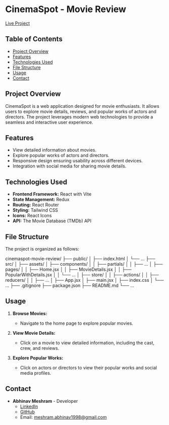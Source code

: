 # CinemaSpot - Movie Review

[Live Project]()

## Table of Contents

- [Project Overview](#project-overview)
- [Features](#features)
- [Technologies Used](#technologies-used)
- [File Structure](#file-structure)
- [Usage](#usage)
- [Contact](#contact)

## Project Overview

CinemaSpot is a web application designed for movie enthusiasts. It allows users to explore movie details, reviews, and popular works of actors and directors. The project leverages modern web technologies to provide a seamless and interactive user experience.

## Features

- View detailed information about movies.
- Explore popular works of actors and directors.
- Responsive design ensuring usability across different devices.
- Integration with social media for sharing movie details.

## Technologies Used

- **Frontend Framework:** React with Vite
- **State Management:** Redux
- **Routing:** React Router
- **Styling:** Tailwind CSS
- **Icons:** React Icons
- **API:** The Movie Database (TMDb) API

## File Structure

The project is organized as follows:

cinemaspot-movie-review/
├── public/
│ ├── index.html
│ └── ...
├── src/
│ ├── assets/
│ ├── components/
│ │ ├── partials/
│ │ ├── ...
│ ├── pages/
│ │ ├── Home.jsx
│ │ ├── MovieDetails.jsx
│ │ ├── PopularWithDetails.jsx
│ │ └── ...
│ ├── store/
│ │ ├── actions/
│ │ ├── reducers/
│ │ ├── ...
│ ├── App.jsx
│ ├── main.jsx
│ ├── index.css
│ └── ...
├── .gitignore
├── package.json
├── README.md
└── ...

## Usage

1. **Browse Movies:**
   - Navigate to the home page to explore popular movies.

2. **View Movie Details:**
   - Click on a movie to view detailed information, including the cast, crew, and reviews.

3. **Explore Popular Works:**
   - Click on actors or directors to view their popular works and social media profiles.



## Contact

- **Abhinav Meshram** - Developer
  - [LinkedIn](https://www.linkedin.com/in/abhinav-meshram-008267261/)
  - [GitHub]()
  - Email: [meshram.abhinav1998@gmail.com](mailto:meshram.abhinav1998@gmail.com)
